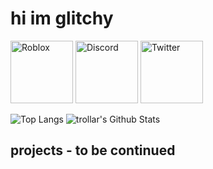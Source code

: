 # hi im glitchy

<a href="https://www.roblox.com/users/1929053738/profile" title="Roblox"><img src="https://3select.ml/rblx.svg" width="100px"
height="100px" alt="Roblox"></a>
<a href="https://discord.com/users/594623277054558242" title="Discord"><img src="https://simpleicons.org/icons/discord.svg" width="100px"
height="100px" alt="Discord"></a>
<a href="https://twitter.com/troIIar" title="Twitter"><img src="https://simpleicons.org/icons/twitter.svg" width="100px"
height="100px" alt="Twitter"></a>

![Top Langs](https://github-readme-stats.vercel.app/api/top-langs/?username=trollar)
![trollar's Github Stats](https://github-readme-stats.vercel.app/api?username=trollar&count_private=true&show_icon=true)


## projects - to be continued
